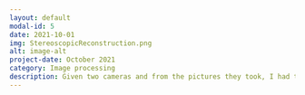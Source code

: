 ```yaml
---
layout: default
modal-id: 5
date: 2021-10-01
img: StereoscopicReconstruction.png
alt: image-alt
project-date: October 2021
category: Image processing
description: Given two cameras and from the pictures they took, I had to reconstruct a 3D point cloud representation of the scene using various algorithms implemented in C++, OpenCV in Linux.
---
```

